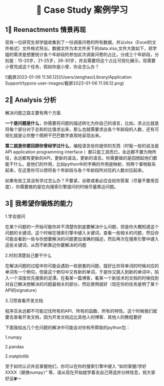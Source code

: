 # <center>🐍 Case Study  案例学习</center>

## 1⃣️ Reenactments  情景再现

 现有一位研究生郑学姐收集到了一份调查问卷的所有数据，并以xlsx（Excel的文件格式）文件格式导出，数据文件为本文件夹下的data.xlsx,文件大致如下，郑学姐的需求是想要统计各个年龄段的参加此次调查问卷的占比，分成三个年龄段，分别是：15-20岁，21-25岁，26-30岁，并且需要将这个占比可视化展示。现需要小曾完成这个任务，假如你是小曾，你会怎么办？



![截屏2023-01-06 11.56.12](/Users/zenghao/Library/Application Support/typora-user-images/截屏2023-01-06 11.56.12.png)

## 2⃣️ Analysis 分析

  解决问题之路主要有两个方面

**一个是问题是什么**，你需要将问题的描述转化为你自己的语言，比如，求占比就是将每个部分对于总和的比值求出来，那么也就需要求出各个年龄段的人数，还有可视化就是让你整个图把干巴巴数字直观地呈现出来。

**第二就是你要回顾你曾经学过什么**，编程语言给你提供的东西（时髦一些的说法是API application programming interface ）都只是工具而已，永远都不要为物所役，永远都有更新的API，更新的语法，更新的语言。你需要做的是回想起他们都能干什么，是他们的作用，比如python中的字典的作用是映射，将两个事物联系起来，在这里你可以想将各个年龄段与各个年龄段所对应的人数对应起来。

如果有些工具没有学过怎么办？不要紧，谷歌或者必应会给你答案（尽量不要用百度），你需要做的是在向搜索引擎提问的时候尽量靠近问题。

## 3⃣️ 我希望你锻炼的能力

1.学会提问

在某个问题的一开始可能你并不清楚你到底要解决什么问题，但是你大概知道这个问题的关键词，这个时候在搜索引擎中键入关键词，查看一些相关的问题，然后你可能会看到一些与你想要解决的问题更加准确的描述，然后再次在搜索引擎中键入这些关键词，从而不断靠近你要解决的问题

2.时刻清楚自己要干什么

在解决问题的过程中你可能会遇到一些嵌套的问题，就好比你背单词的时候对应的单词有一个例句，但是这个例句中又有新的单词，于是你又跳入到新的单词中，陷入一个深度优先搜索的泥潭。在看某一篇博客，看某一个新技术的文档的时候找到对自己解决想解决的问题最相关的部分，然后使用就好（现在你的任务是明了某个API的signature）

3.习惯查看开发文档

程序员永远都不可能记住所有的API、所有的函数、所有的特性。这个时候我们就要去查看开发文档，因为开发文档远比其他人的博客、其他人的教程要好



下面我给出几个在问题的解决中可能会对你有所帮助的python包：

1.numpy

2.pandas

2.matplotlib

至于如何认识并且掌握他们，你可以在你的搜索引擎中键入 “如何掌握/学好 XXXX（替换numpy）” 等，请从现在开始就学着去自己筛选并分辨信息，祝大家好运🍀～



